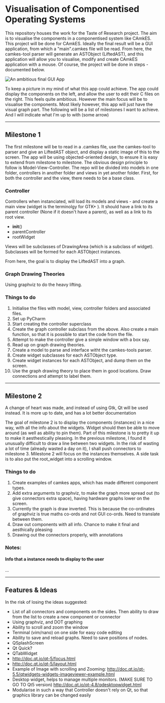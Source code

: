 Visualisation of Componentised Operating Systems
================================================

This repository houses the work for the Taste of Research project. The aim is to visualise the components in a componentised system like CAmkES. This project will be done for CAmkES. Ideally the final result will be a GUI application, from which a "main".camkes file will be read. From here, the camkes-tool parser will generate an ASTObject (LiftedAST), and this application will allow you to visualise, modify and create CAmkES application with a mouse. Of course, the project will be done in steps - documented below.

![An ambitious final GUI App](http://bitbucket.keg.ertos.in.nicta.com.au/users/sthasarathan/repos/visualcomponents/browse/doc/images/Ambitious%20Overview.JPG?raw)

To keep a picture in my mind of what this app could achieve. The app could display the components on the left, and allow the user to edit their C files on the right. This feels quite ambitious. However the main focus will be to visualise the components. 
Most likely however, this app will just have the visual graph part. The following will be a list of milestones I want to achieve. And I will indicate what I'm up to with (some arrow)

* * *

Milestone 1
-----------

The first milestone will be to read in a .camkes file, use the camkes-tool to parser and give an LiftedAST object, and display a static image of this to the screen. The app will be using objected-oriented design, to ensure it is easy to extend from milestone to milestone.
The obvious design principle to follow is Model-View-Controller. The repo will be divided into models in one folder, controllers in another folder and views in yet another folder.
First, for both the controller and the view, there needs to be a base class. 

### Controller
Controllers when instanciated, will load its models and views - and create a main view (widget is the terminolgy for GTK+ ). It should have a link to its parent controller (None if it doesn't have a parent), as well as a link to its root view. 
- __init__()
- parentController
- rootWidget

Views will be subclasses of DrawingArea (which is a subclass of widget). Subclasses will be formed for each ASTObject instances.

From here, the goal is to display the LiftedAST into a graph.

### Graph Drawing Theories
Using graphviz to do the heavy lifting.

### Things to do
1. Initialise the files with model, view, controller folders and associated files.
2. Set up PyCharm
3. Start creating the controller superclass
4. Create the graph controller subclass from the above. Also create a main function, so that it is possible to start the code from the file.
5. Attempt to make the controller give a simple window with a box say.
6. Read up on graph drawing theories.
7. Create a model to parse and interface witht the camkes-tools parser.
8. Create widget subclasses for each ASTObject type.
9. Create widget instances for each ASTObject, and dump them on the screen.
10. Use the graph drawing theory to place them in good locations. Draw connections and attempt to label them.


* * *

Milestone 2
-----------

A change of heart was made, and instead of using Gtk, Qt will be used instead. It is more up to date, and has a lot better documentation

The goal of milestone 2 is to display the components (instances) in a nice way, with all the info about the widgets. Widget should then be able to move around (as well as ability to pin them). 
Part of this milestone is to pretty it up to make it aesthestically pleasing. In the previous milestone, I found it unusually difficult to draw a line between two widgets. 
In the risk of wasting a lot of time (already wasted a day on it), I shall push connectors to milestone 3. Milestone 2 will focus on the instances themselves. 
A side task is to also put the root_widget into a scrolling window.

### Things to do
1. Create examples of camkes apps, which has made different component types.
1. Add extra arguments to graphviz, to make the graph more spread out (to give connectors extra space), having hardware graphs lower on the screen.
1. Currently the graph is draw inverted. This is because the co-ordinates of graphviz is true maths co-ords and not GUI co-ords. Need to translate between them.
1. Draw out components with all info. Chance to make it final and aesthically pleasing
1. Drawing out the connectors properly, with annotations

### Notes: 
#### Info that a instance needs to display to the user
...

* * *

Features & Ideas
----------------

In the risk of losing the ideas suggested:

* List of all connectors and components on the sides. Then ability to draw from the list to create a new component or connector
* Using graphviz, and DOT graphing
* Ability to scroll and zoom the window
* Terminal (vim/nano) on one side for easy code editing
* Ability to save and reload graphs. Need to save positions of nodes.
* QSplashScreen
* Qt Quick?
* QTabWidget
* http://doc.qt.io/qt-5/focus.html
* http://doc.qt.io/qt-5/layout.html
* Example of Image with scrolling and Zooming: http://doc.qt.io/qt-5.5/qtwidgets-widgets-imageviewer-example.html
* Desktop widget, helps to manage multiple monitors. (MAKE SURE TO GO TO Qt5 version) http://doc.qt.io/qt-4.8/qdesktopwidget.html
* Modularise in such a way that Controller doesn't rely on Qt, so that graphics library can be changed easily
